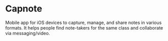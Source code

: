 # Capnote
Mobile app for iOS devices to capture, manage, and share notes in various formats. It helps people find note-takers for the same class and collaborate via messaging/video.

